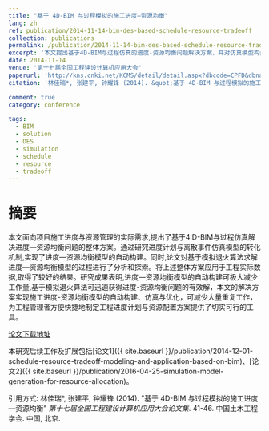 ```yaml
---
title: "基于 4D-BIM 与过程模拟的施工进度—资源均衡"
lang: zh
ref: publication/2014-11-14-bim-des-based-schedule-resource-tradeoff
collection: publications
permalink: /publication/2014-11-14-bim-des-based-schedule-resource-tradeoff
excerpt: '本文提出基于4D-BIM与过程仿真的进度-资源均衡问题解决方案，并对仿真模型构建、求解进行了分析应用验证'
date: 2014-11-14
venue: '第十七届全国工程建设计算机应用大会'
paperurl: 'http://kns.cnki.net/KCMS/detail/detail.aspx?dbcode=CPFD&dbname=CPFDLAST2015&filename=OGTY201411002010&v=MDE4NzdCTkt1aGRobmo5OFRuanFxeGRFZU1PVUtyaWZadTl2SHlubFU3M0tJbDBVS2lyZmQ3RzRIOVhOcm85Rlp1c09E'
citation: '林佳瑞*, 张建平, 钟耀锋 (2014). &quot;基于 4D-BIM 与过程模拟的施工进度—资源均衡&quot; <i>第十七届全国工程建设计算机应用大会论文集</i>. 41-46. 中国土木工程学会. 中国, 北京.'

comment: true
category: conference

tags: 
  - BIM
  - solution
  - DES
  - simulation
  - schedule
  - resource
  - tradeoff
---
```



摘要
====

本文面向项目施工进度与资源管理的实际需求,提出了基于4ID-BIM与过程仿真解决进度—资源均衡问题的整体方案。通过研究进度计划与离散事件仿真模型的转化机制,实现了进度—资源均衡模型的自动构建。同时,论文对基于模拟退火算法求解进度—资源均衡模型的过程进行了分析和探索。将上述整体方案应用于工程实际数据,取得了较好的结果。研究成果表明,进度—资源均衡模型的自动构建可极大减少工作量,基于模拟退火算法可迅速获得进度-资源均衡问题的有效解，本文的解决方案实现施工进度-资源均衡模型的自动构建、仿真与优化，可减少大量重复工作，为工程管理者方便快捷地制定工程进度计划与资源配置方案提供了切实可行的工具。

[论文下载地址](http://kns.cnki.net/KCMS/detail/detail.aspx?dbcode=CPFD&dbname=CPFDLAST2015&filename=OGTY201411002010&v=MDE4NzdCTkt1aGRobmo5OFRuanFxeGRFZU1PVUtyaWZadTl2SHlubFU3M0tJbDBVS2lyZmQ3RzRIOVhOcm85Rlp1c09E)

本研究后续工作及扩展包括[论文1]({{ site.baseurl }}/publication/2014-12-01-schedule-resource-tradeoff-modeling-and-application-based-on-bim)、[论文2]({{ site.baseurl }}/publication/2016-04-25-simulation-model-generation-for-resource-allocation)。

引用方式: 林佳瑞*, 张建平, 钟耀锋 (2014). &quot;基于 4D-BIM 与过程模拟的施工进度—资源均衡&quot; <i>第十七届全国工程建设计算机应用大会论文集</i>. 41-46. 中国土木工程学会. 中国, 北京.